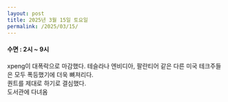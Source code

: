 ```yaml
---
layout: post
title: 2025년 3월 15일 토요일
permalink: /2025/03/15/
---
```

#### 수면 : 2시 ~ 9시<br/>
xpeng이 대폭락으로 마감했다. 테슬라나 엔비디아, 팔란티어 같은 다른 미국 테크주들은 모두 폭등했기에 더욱 뼈져리다.<br/>
퀀트를 제대로 하기로 결심했다.<br/>
도서관에 다녀옴